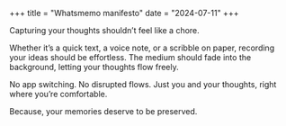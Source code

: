 +++
title =  "Whatsmemo manifesto"
date = "2024-07-11"
+++

Capturing your thoughts shouldn’t feel like a chore.

Whether it’s a quick text, a voice note, or a scribble on paper, recording your ideas should be effortless. The medium should fade into the background, letting your thoughts flow freely.

No app switching. No disrupted flows. Just you and your thoughts, right where you’re comfortable.

Because, your memories deserve to be preserved.
